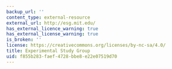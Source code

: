 ```yaml
---
backup_url: ''
content_type: external-resource
external_url: http://esg.mit.edu/
has_external_licence_warning: true
has_external_license_warning: true
is_broken: ''
license: https://creativecommons.org/licenses/by-nc-sa/4.0/
title: Experimental Study Group
uid: f855b283-faef-4728-bbe8-e22e07519d70
---
```

